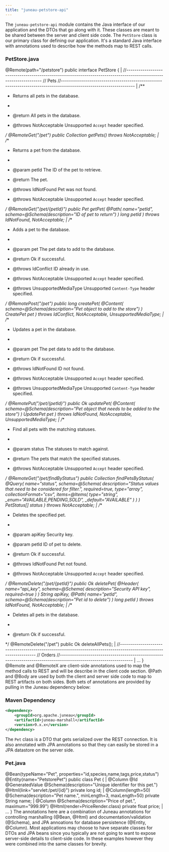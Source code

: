 ```yaml
---
title: "juneau-petstore-api"
---
```


The `juneau-petstore-api` module contains the Java interface of our application and the DTOs that go along with it.
These classes are meant to be shared between the server and client side code.
The `PetStore` class is our primary class for defining our application.
It's a standard Java interface with annotations used to describe how the methods map to REST calls.
### PetStore.java

@Remote(path="/petstore") public interface PetStore \{ |		//------------------------------------------------------------------------------------------------------------------ // Pets //------------------------------------------------------------------------------------------------------------------ |		/**
* Returns all pets in the database.

*
* @return All pets in the database.
* @throws NotAcceptable Unsupported `Accept` header specified.

*/ @RemoteGet("/pet") public Collection getPets() throws NotAcceptable; |		/**
* Returns a pet from the database.

*
* @param petId The ID of the pet to retrieve.
* @return The pet.
* @throws IdNotFound Pet was not found.
* @throws NotAcceptable Unsupported `Accept` header specified.

*/ @RemoteGet("/pet/\{petId\}") public Pet getPet( @Path( name="petId", schema=@Schema(description="ID of pet to return") ) long petId ) throws IdNotFound, NotAcceptable; |		/**
* Adds a pet to the database.

*
* @param pet The pet data to add to the database.
* @return Ok if successful.
* @throws IdConflict ID already in use.
* @throws NotAcceptable Unsupported `Accept` header specified.
* @throws UnsupportedMediaType Unsupported `Content-Type` header specified.

*/ @RemotePost("/pet") public long createPet( @Content( schema=@Schema(description="Pet object to add to the store") ) CreatePet pet ) throws IdConflict, NotAcceptable, UnsupportedMediaType; |		/**
* Updates a pet in the database.

*
* @param pet The pet data to add to the database.
* @return Ok if successful.
* @throws IdNotFound ID not found.
* @throws NotAcceptable Unsupported `Accept` header specified.
* @throws UnsupportedMediaType Unsupported `Content-Type` header specified.

*/ @RemotePut("/pet/\{petId\}") public Ok updatePet( @Content( schema=@Schema(description="Pet object that needs to be added to the store") ) UpdatePet pet ) throws IdNotFound, NotAcceptable, UnsupportedMediaType; |		/**
* Find all pets with the matching statuses.

*
* @param status The statuses to match against.
* @return The pets that match the specified statuses.
* @throws NotAcceptable Unsupported `Accept` header specified.

*/ @RemoteGet("/pet/findByStatus") public Collection findPetsByStatus( @Query( name="status", schema=@Schema( description="Status values that need to be considered for filter.", required=true, type="array", collectionFormat="csv", items=@Items( type="string", _enum="AVAILABLE,PENDING,SOLD", _default="AVAILABLE" ) ) ) PetStatus[] status ) throws NotAcceptable; |		/**
* Deletes the specified pet.

*
* @param apiKey Security key.
* @param petId ID of pet to delete.
* @return Ok if successful.
* @throws IdNotFound Pet not found.
* @throws NotAcceptable Unsupported `Accept` header specified.

*/ @RemoteDelete("/pet/\{petId\}") public Ok deletePet( @Header( name="api_key", schema=@Schema( description="Security API key", required=true ) ) String apiKey, @Path( name="petId", schema=@Schema(description="Pet id to delete") ) long petId ) throws IdNotFound, NotAcceptable; |		/**
* Deletes all pets in the database.

*
* @return Ok if successful.

*/ @RemoteDelete("/pet") public Ok deleteAllPets(); |		//------------------------------------------------------------------------------------------------------------------ // Orders //------------------------------------------------------------------------------------------------------------------ |		...
\} @Remote and @RemoteX are client-side annotations used to map the method calls to REST and will be describe in the client code section.
@Path and @Body are used by both the client and server side code to map to REST artifacts on both sides.
Both sets of annotations are provided by pulling in the Juneau dependency below:
### Maven Dependency

```xml
<dependency>
    <groupId>org.apache.juneau</groupId>
    <artifactId>juneau-marshall</artifactId>
    <version>9.x.x</version>
</dependency>
```

The `Pet` class is a DTO that gets serialized over the REST connection.
It is also annotated with JPA annotations so that they can easily be stored in a JPA datastore on the server side.
### Pet.java

@Bean(typeName="Pet", properties="id,species,name,tags,price,status") @Entity(name="PetstorePet") public class Pet \{ |		@Column @Id @GeneratedValue @Schema(description="Unique identifier for this pet.") @Html(link="servlet:/pet/\{id\}") private long id; |		@Column(length=50) @Schema(description="Pet name.", minLength=3, maxLength=50) private String name; |		@Column @Schema(description="Price of pet.", maximum="999.99") @Html(render=PriceRender.class) private float price; |		...
\} The annotations here are a combination of Juneau annotations for controlling marshalling (@Bean, @Html) and documentation/validation (@Schema), and JPA annoations for database persistence (@Entity, @Column).
Most applications may choose to have separate classes for DTOs and JPA beans since you typically are not going to want to expose server-side details to client-side code.
In these examples however they were combined into the same classes for brevity.
